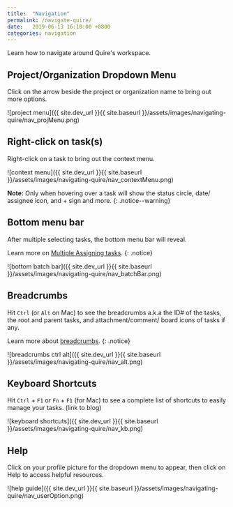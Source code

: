 ```yaml
---
title:  "Navigation"
permalink: /navigate-quire/
date:   2019-06-13 16:10:00 +0800
categories: navigation
---
```


Learn how to navigate around Quire's workspace. 


## Project/Organization Dropdown Menu
Click on the arrow beside the project or organization name to bring out more options. 

![project menu]({{ site.dev_url }}{{ site.baseurl }}/assets/images/navigating-quire/nav_projMenu.png)



## Right-click on task(s)
Right-click on a task to bring out the context menu. 

![context menu]({{ site.dev_url }}{{ site.baseurl }}/assets/images/navigating-quire/nav_contextMenu.png)

**Note:** Only when hovering over a task will show the status circle, date/ assignee icon, and + sign and more. 
{: .notice--warning}



## Bottom menu bar
After multiple selecting tasks, the bottom menu bar will reveal. 

Learn more on [Multiple Assigning tasks](/guide/multiple-select/).
{: .notice}


![bottom batch bar]({{ site.dev_url }}{{ site.baseurl }}/assets/images/navigating-quire/nav_batchBar.png)



## Breadcrumbs
Hit `Ctrl` (or `Alt` on Mac) to see the breadcrumbs a.k.a the ID# of the tasks, the root and parent tasks, and attachment/comment/ board icons of tasks if any. 

Learn more about [breadcrumbs](/guide/breadcrumbs/).
{: .notice}


![breadcrumbs ctrl alt]({{ site.dev_url }}{{ site.baseurl }}/assets/images/navigating-quire/nav_alt.png)




## Keyboard Shortcuts
Hit `Ctrl` + `F1` or `Fn` + `F1` (for Mac) to see a complete list of shortcuts to easily manage your tasks. (link to blog)


![keyboard shortcuts]({{ site.dev_url }}{{ site.baseurl }}/assets/images/navigating-quire/nav_kb.png)



## Help
Click on your profile picture for the dropdown menu to appear, then click on Help to access helpful resources. 


![help guide]({{ site.dev_url }}{{ site.baseurl }}/assets/images/navigating-quire/nav_userOption.png)





